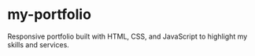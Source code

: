 # my-portfolio
Responsive portfolio built with HTML, CSS, and JavaScript to highlight my skills and services. 
